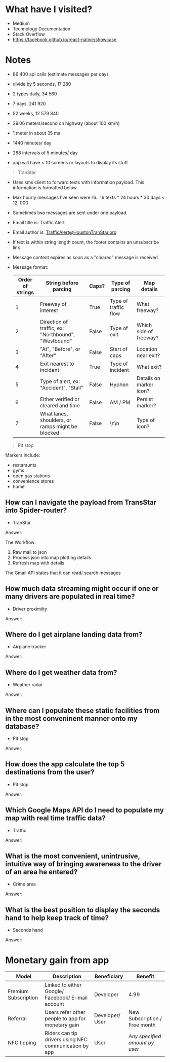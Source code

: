 # What have I visited?

- Medium
- Technology Documentation
- Stack Overflow
- https://facebook.github.io/react-native/showcase

# Notes

- 86 400 api calls (estimate messages per day)
- divide by 5 seconds, 17 280
- 2 types daily, 34 560
- 7 days, 241 920
- 52 weeks, 12 579 840

- 29.06 meters/second on highway (about 100 km/h)
- 1 meter in about 35 ms

- 1440 minutes/ day
- 288 intervals of 5 minutes/ day

- app will have < 10 screens or layouts to display its stuff

> TranStar

- Uses sms client to forward texts with information payload. This information is formatted below.
- Max hourly messages I've seen were 16.. 16 texts \* 24 hours \* 30 days < 12, 000
- Sometimes two messages are sent under one payload.
- Email title is: Traffic Alert
- Email author is: TrafficAlert@HoustonTranStar.org
- If text is within string length count, the footer contains an unsubscribe link
- Message content expires as soon as a "cleared" message is received

- Message format:

  | Order of strings | String before parcing                               | Caps? | Type of parcing      | Map details             |
  | ---------------- | --------------------------------------------------- | ----- | -------------------- | ----------------------- |
  | 1                | Freeway of interest                                 | True  | Type of traffic flow | What freeway?           |
  | 2                | Direction of traffic, ex: "Northbound", "Westbound" | False | Type of exit         | Which side of freeway?  |
  | 3                | "At", "Before", or "After"                          | False | Start of caps        | Location near exit?     |
  | 4                | Exit nearest to incident                            | True  | Type of incident     | What exit?              |
  | 5                | Type of alert, ex: "Accident", "Stall"              | False | Hyphen               | Details on marker icon? |
  | 6                | Either verified or cleared and time                 | False | AM / PM              | Persist marker?         |
  | 7                | What lanes, shoulders, or ramps might be blocked    | False | \n\n                 | Type of icon?           |

> Pit stop

Markers include:

- restaraunts
- gyms
- open gas stations
- convenience stores
- home

## How can I navigate the payload from TransStar into Spider-router?

- TranStar

Answer:

The Workflow:

1. Raw mail to json
2. Process json into map plotting details
3. Refresh map with details

The Gmail API states that it can read/ search messages

## How much data streaming might occur if one or many drivers are populated in real time?

- Driver proximiity

Answer:

## Where do I get airplane landing data from?

- Airplane tracker

Answer:

## Where do I get weather data from?

- Weather radar

Answer:

## Where can I populate these static facilities from in the most conveninent manner onto my database?

- Pit stop

Answer:

## How does the app calculate the top 5 destinations from the user?

- Pit stop

Answer:

## Which Google Maps API do I need to populate my map with real time traffic data?

- Traffic

Answer:

## What is the most convenient, unintrusive, intuitive way of bringing awareness to the driver of an area he entered?

- Crime area

Answer:

## What is the best position to display the seconds hand to help keep track of time?

- Seconds hand

Answer:

# Monetary gain from app

| Model                | Description                                           | Beneficiary     | Benefit                        |
| -------------------- | ----------------------------------------------------- | --------------- | ------------------------------ |
| Fremium Subscription | Linked to either Google/ Facebook/ E-mail account     | Developer       | 4.99                           |
| Referral             | Users refer other people to app for monetary gain     | Developer/ User | New Subscription / Free month  |
| NFC tipping          | Riders can tip drivers using NFC communication by app | User            | _Any specified amount by user_ |
